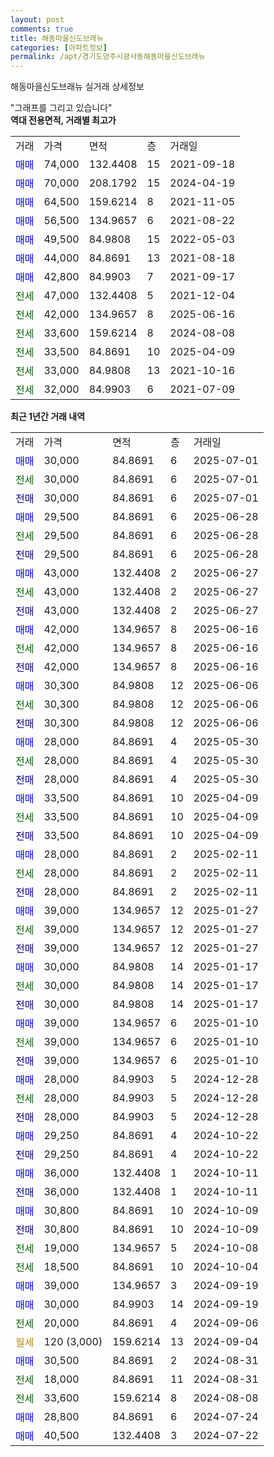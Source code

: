 ```yaml
---
layout: post
comments: true
title: 해동마을신도브래뉴
categories: [아파트정보]
permalink: /apt/경기도양주시광사동해동마을신도브래뉴
---
```


해동마을신도브래뉴 실거래 상세정보

<script type="text/javascript">
  google.charts.load('current', {'packages':['line', 'corechart']});
  google.charts.setOnLoadCallback(drawChart);

  function drawChart() {
    var data = new google.visualization.DataTable();
    data.addColumn('date', '거래일');
    data.addColumn('number', "매매");
    data.addColumn('number', "전세");
    data.addColumn('number', "전매");

    data.addRows([[new Date(Date.parse("2025-07-01")), 30000, null, null], [new Date(Date.parse("2025-07-01")), null, 30000, null], [new Date(Date.parse("2025-07-01")), null, null, 30000], [new Date(Date.parse("2025-06-28")), 29500, null, null], [new Date(Date.parse("2025-06-28")), null, 29500, null], [new Date(Date.parse("2025-06-28")), null, null, 29500], [new Date(Date.parse("2025-06-27")), 43000, null, null], [new Date(Date.parse("2025-06-27")), null, 43000, null], [new Date(Date.parse("2025-06-27")), null, null, 43000], [new Date(Date.parse("2025-06-16")), 42000, null, null], [new Date(Date.parse("2025-06-16")), null, 42000, null], [new Date(Date.parse("2025-06-16")), null, null, 42000], [new Date(Date.parse("2025-06-06")), 30300, null, null], [new Date(Date.parse("2025-06-06")), null, 30300, null], [new Date(Date.parse("2025-06-06")), null, null, 30300], [new Date(Date.parse("2025-05-30")), 28000, null, null], [new Date(Date.parse("2025-05-30")), null, 28000, null], [new Date(Date.parse("2025-05-30")), null, null, 28000], [new Date(Date.parse("2025-04-09")), 33500, null, null], [new Date(Date.parse("2025-04-09")), null, 33500, null], [new Date(Date.parse("2025-04-09")), null, null, 33500], [new Date(Date.parse("2025-02-11")), 28000, null, null], [new Date(Date.parse("2025-02-11")), null, 28000, null], [new Date(Date.parse("2025-02-11")), null, null, 28000], [new Date(Date.parse("2025-01-27")), 39000, null, null], [new Date(Date.parse("2025-01-27")), null, 39000, null], [new Date(Date.parse("2025-01-27")), null, null, 39000], [new Date(Date.parse("2025-01-17")), 30000, null, null], [new Date(Date.parse("2025-01-17")), null, 30000, null], [new Date(Date.parse("2025-01-17")), null, null, 30000], [new Date(Date.parse("2025-01-10")), 39000, null, null], [new Date(Date.parse("2025-01-10")), null, 39000, null], [new Date(Date.parse("2025-01-10")), null, null, 39000], [new Date(Date.parse("2024-12-28")), 28000, null, null], [new Date(Date.parse("2024-12-28")), null, 28000, null], [new Date(Date.parse("2024-12-28")), null, null, 28000], [new Date(Date.parse("2024-10-22")), 29250, null, null], [new Date(Date.parse("2024-10-22")), null, null, 29250], [new Date(Date.parse("2024-10-11")), 36000, null, null], [new Date(Date.parse("2024-10-11")), null, null, 36000], [new Date(Date.parse("2024-10-09")), 30800, null, null], [new Date(Date.parse("2024-10-09")), null, null, 30800], [new Date(Date.parse("2024-10-08")), null, 19000, null], [new Date(Date.parse("2024-10-04")), null, 18500, null], [new Date(Date.parse("2024-09-19")), 39000, null, null], [new Date(Date.parse("2024-09-19")), 30000, null, null], [new Date(Date.parse("2024-09-06")), null, 20000, null], [new Date(Date.parse("2024-09-04")), null, null, null], [new Date(Date.parse("2024-08-31")), 30500, null, null], [new Date(Date.parse("2024-08-31")), null, 18000, null], [new Date(Date.parse("2024-08-08")), null, 33600, null], [new Date(Date.parse("2024-07-24")), 28800, null, null], [new Date(Date.parse("2024-07-22")), 40500, null, null]]);

    var options = {
      hAxis: {
        format: 'yyyy/MM/dd'
      },    
      lineWidth: 0,
      pointsVisible: true,    
      title: '최근 1년간 유형별 실거래가 분포',
      legend: { position: 'bottom' }
    };

    var formatter = new google.visualization.NumberFormat({pattern:'###,###'} );
    formatter.format(data, 1);
    formatter.format(data, 2);
    
    setTimeout(function() {
        var chart = new google.visualization.LineChart(document.getElementById('columnchart_material'));
        chart.draw(data, (options));
        document.getElementById('loading').style.display = 'none';
    }, 200);
  }
</script>


<div id="loading" style="z-index:20; display: block; margin-left: 0px">"그래프를 그리고 있습니다"</div>
<div id="columnchart_material" style="width: 95%; margin-left: 0px; display: block"></div>
<!-- contents start -->
<b>역대 전용면적, 거래별 최고가</b>
<table class="sortable">
    <tr>
      <td>거래</td>
      <td>가격</td>
      <td>면적</td>
      <td>층</td>
      <td>거래일</td>
    </tr>
        <tr>
          <td><a style="color: blue">매매</a></td>
          <td>74,000</td>
          <td>132.4408</td>
          <td>15</td>
          <td>2021-09-18</td>
        </tr>            <tr>
          <td><a style="color: blue">매매</a></td>
          <td>70,000</td>
          <td>208.1792</td>
          <td>15</td>
          <td>2024-04-19</td>
        </tr>            <tr>
          <td><a style="color: blue">매매</a></td>
          <td>64,500</td>
          <td>159.6214</td>
          <td>8</td>
          <td>2021-11-05</td>
        </tr>            <tr>
          <td><a style="color: blue">매매</a></td>
          <td>56,500</td>
          <td>134.9657</td>
          <td>6</td>
          <td>2021-08-22</td>
        </tr>            <tr>
          <td><a style="color: blue">매매</a></td>
          <td>49,500</td>
          <td>84.9808</td>
          <td>15</td>
          <td>2022-05-03</td>
        </tr>            <tr>
          <td><a style="color: blue">매매</a></td>
          <td>44,000</td>
          <td>84.8691</td>
          <td>13</td>
          <td>2021-08-18</td>
        </tr>            <tr>
          <td><a style="color: blue">매매</a></td>
          <td>42,800</td>
          <td>84.9903</td>
          <td>7</td>
          <td>2021-09-17</td>
        </tr>        
        <tr>
              <td><a style="color: darkgreen">전세</a></td>
              <td>47,000</td>
              <td>132.4408</td>
              <td>5</td>
              <td>2021-12-04</td>
            </tr>            <tr>
              <td><a style="color: darkgreen">전세</a></td>
              <td>42,000</td>
              <td>134.9657</td>
              <td>8</td>
              <td>2025-06-16</td>
            </tr>            <tr>
              <td><a style="color: darkgreen">전세</a></td>
              <td>33,600</td>
              <td>159.6214</td>
              <td>8</td>
              <td>2024-08-08</td>
            </tr>            <tr>
              <td><a style="color: darkgreen">전세</a></td>
              <td>33,500</td>
              <td>84.8691</td>
              <td>10</td>
              <td>2025-04-09</td>
            </tr>            <tr>
              <td><a style="color: darkgreen">전세</a></td>
              <td>33,000</td>
              <td>84.9808</td>
              <td>13</td>
              <td>2021-10-16</td>
            </tr>            <tr>
              <td><a style="color: darkgreen">전세</a></td>
              <td>32,000</td>
              <td>84.9903</td>
              <td>6</td>
              <td>2021-07-09</td>
            </tr>        
    
</table>

<b>최근 1년간 거래 내역</b>

<table class="sortable">
    <tr>
      <td>거래</td>
      <td>가격</td>
      <td>면적</td>
      <td>층</td>
      <td>거래일</td>
    </tr>
    <tr>
      <td><a style="color: blue">매매</a></td>
      <td>30,000</td>
      <td>84.8691</td>
      <td>6</td>
      <td>2025-07-01</td>
    </tr>          <tr>
      <td><a style="color: darkgreen">전세</a></td>
      <td>30,000</td>
      <td>84.8691</td>
      <td>6</td>
      <td>2025-07-01</td>
    </tr>          <tr>
      <td><a style="color: darkblue">전매</a></td>
      <td>30,000</td>
      <td>84.8691</td>
      <td>6</td>
      <td>2025-07-01</td>
    </tr>          <tr>
      <td><a style="color: blue">매매</a></td>
      <td>29,500</td>
      <td>84.8691</td>
      <td>6</td>
      <td>2025-06-28</td>
    </tr>          <tr>
      <td><a style="color: darkgreen">전세</a></td>
      <td>29,500</td>
      <td>84.8691</td>
      <td>6</td>
      <td>2025-06-28</td>
    </tr>          <tr>
      <td><a style="color: darkblue">전매</a></td>
      <td>29,500</td>
      <td>84.8691</td>
      <td>6</td>
      <td>2025-06-28</td>
    </tr>          <tr>
      <td><a style="color: blue">매매</a></td>
      <td>43,000</td>
      <td>132.4408</td>
      <td>2</td>
      <td>2025-06-27</td>
    </tr>          <tr>
      <td><a style="color: darkgreen">전세</a></td>
      <td>43,000</td>
      <td>132.4408</td>
      <td>2</td>
      <td>2025-06-27</td>
    </tr>          <tr>
      <td><a style="color: darkblue">전매</a></td>
      <td>43,000</td>
      <td>132.4408</td>
      <td>2</td>
      <td>2025-06-27</td>
    </tr>          <tr>
      <td><a style="color: blue">매매</a></td>
      <td>42,000</td>
      <td>134.9657</td>
      <td>8</td>
      <td>2025-06-16</td>
    </tr>          <tr>
      <td><a style="color: darkgreen">전세</a></td>
      <td>42,000</td>
      <td>134.9657</td>
      <td>8</td>
      <td>2025-06-16</td>
    </tr>          <tr>
      <td><a style="color: darkblue">전매</a></td>
      <td>42,000</td>
      <td>134.9657</td>
      <td>8</td>
      <td>2025-06-16</td>
    </tr>          <tr>
      <td><a style="color: blue">매매</a></td>
      <td>30,300</td>
      <td>84.9808</td>
      <td>12</td>
      <td>2025-06-06</td>
    </tr>          <tr>
      <td><a style="color: darkgreen">전세</a></td>
      <td>30,300</td>
      <td>84.9808</td>
      <td>12</td>
      <td>2025-06-06</td>
    </tr>          <tr>
      <td><a style="color: darkblue">전매</a></td>
      <td>30,300</td>
      <td>84.9808</td>
      <td>12</td>
      <td>2025-06-06</td>
    </tr>          <tr>
      <td><a style="color: blue">매매</a></td>
      <td>28,000</td>
      <td>84.8691</td>
      <td>4</td>
      <td>2025-05-30</td>
    </tr>          <tr>
      <td><a style="color: darkgreen">전세</a></td>
      <td>28,000</td>
      <td>84.8691</td>
      <td>4</td>
      <td>2025-05-30</td>
    </tr>          <tr>
      <td><a style="color: darkblue">전매</a></td>
      <td>28,000</td>
      <td>84.8691</td>
      <td>4</td>
      <td>2025-05-30</td>
    </tr>          <tr>
      <td><a style="color: blue">매매</a></td>
      <td>33,500</td>
      <td>84.8691</td>
      <td>10</td>
      <td>2025-04-09</td>
    </tr>          <tr>
      <td><a style="color: darkgreen">전세</a></td>
      <td>33,500</td>
      <td>84.8691</td>
      <td>10</td>
      <td>2025-04-09</td>
    </tr>          <tr>
      <td><a style="color: darkblue">전매</a></td>
      <td>33,500</td>
      <td>84.8691</td>
      <td>10</td>
      <td>2025-04-09</td>
    </tr>          <tr>
      <td><a style="color: blue">매매</a></td>
      <td>28,000</td>
      <td>84.8691</td>
      <td>2</td>
      <td>2025-02-11</td>
    </tr>          <tr>
      <td><a style="color: darkgreen">전세</a></td>
      <td>28,000</td>
      <td>84.8691</td>
      <td>2</td>
      <td>2025-02-11</td>
    </tr>          <tr>
      <td><a style="color: darkblue">전매</a></td>
      <td>28,000</td>
      <td>84.8691</td>
      <td>2</td>
      <td>2025-02-11</td>
    </tr>          <tr>
      <td><a style="color: blue">매매</a></td>
      <td>39,000</td>
      <td>134.9657</td>
      <td>12</td>
      <td>2025-01-27</td>
    </tr>          <tr>
      <td><a style="color: darkgreen">전세</a></td>
      <td>39,000</td>
      <td>134.9657</td>
      <td>12</td>
      <td>2025-01-27</td>
    </tr>          <tr>
      <td><a style="color: darkblue">전매</a></td>
      <td>39,000</td>
      <td>134.9657</td>
      <td>12</td>
      <td>2025-01-27</td>
    </tr>          <tr>
      <td><a style="color: blue">매매</a></td>
      <td>30,000</td>
      <td>84.9808</td>
      <td>14</td>
      <td>2025-01-17</td>
    </tr>          <tr>
      <td><a style="color: darkgreen">전세</a></td>
      <td>30,000</td>
      <td>84.9808</td>
      <td>14</td>
      <td>2025-01-17</td>
    </tr>          <tr>
      <td><a style="color: darkblue">전매</a></td>
      <td>30,000</td>
      <td>84.9808</td>
      <td>14</td>
      <td>2025-01-17</td>
    </tr>          <tr>
      <td><a style="color: blue">매매</a></td>
      <td>39,000</td>
      <td>134.9657</td>
      <td>6</td>
      <td>2025-01-10</td>
    </tr>          <tr>
      <td><a style="color: darkgreen">전세</a></td>
      <td>39,000</td>
      <td>134.9657</td>
      <td>6</td>
      <td>2025-01-10</td>
    </tr>          <tr>
      <td><a style="color: darkblue">전매</a></td>
      <td>39,000</td>
      <td>134.9657</td>
      <td>6</td>
      <td>2025-01-10</td>
    </tr>          <tr>
      <td><a style="color: blue">매매</a></td>
      <td>28,000</td>
      <td>84.9903</td>
      <td>5</td>
      <td>2024-12-28</td>
    </tr>          <tr>
      <td><a style="color: darkgreen">전세</a></td>
      <td>28,000</td>
      <td>84.9903</td>
      <td>5</td>
      <td>2024-12-28</td>
    </tr>          <tr>
      <td><a style="color: darkblue">전매</a></td>
      <td>28,000</td>
      <td>84.9903</td>
      <td>5</td>
      <td>2024-12-28</td>
    </tr>          <tr>
      <td><a style="color: blue">매매</a></td>
      <td>29,250</td>
      <td>84.8691</td>
      <td>4</td>
      <td>2024-10-22</td>
    </tr>          <tr>
      <td><a style="color: darkblue">전매</a></td>
      <td>29,250</td>
      <td>84.8691</td>
      <td>4</td>
      <td>2024-10-22</td>
    </tr>          <tr>
      <td><a style="color: blue">매매</a></td>
      <td>36,000</td>
      <td>132.4408</td>
      <td>1</td>
      <td>2024-10-11</td>
    </tr>          <tr>
      <td><a style="color: darkblue">전매</a></td>
      <td>36,000</td>
      <td>132.4408</td>
      <td>1</td>
      <td>2024-10-11</td>
    </tr>          <tr>
      <td><a style="color: blue">매매</a></td>
      <td>30,800</td>
      <td>84.8691</td>
      <td>10</td>
      <td>2024-10-09</td>
    </tr>          <tr>
      <td><a style="color: darkblue">전매</a></td>
      <td>30,800</td>
      <td>84.8691</td>
      <td>10</td>
      <td>2024-10-09</td>
    </tr>          <tr>
      <td><a style="color: darkgreen">전세</a></td>
      <td>19,000</td>
      <td>134.9657</td>
      <td>5</td>
      <td>2024-10-08</td>
    </tr>          <tr>
      <td><a style="color: darkgreen">전세</a></td>
      <td>18,500</td>
      <td>84.8691</td>
      <td>10</td>
      <td>2024-10-04</td>
    </tr>          <tr>
      <td><a style="color: blue">매매</a></td>
      <td>39,000</td>
      <td>134.9657</td>
      <td>3</td>
      <td>2024-09-19</td>
    </tr>          <tr>
      <td><a style="color: blue">매매</a></td>
      <td>30,000</td>
      <td>84.9903</td>
      <td>14</td>
      <td>2024-09-19</td>
    </tr>          <tr>
      <td><a style="color: darkgreen">전세</a></td>
      <td>20,000</td>
      <td>84.8691</td>
      <td>4</td>
      <td>2024-09-06</td>
    </tr>          <tr>
      <td><a style="color: darkgoldenrod">월세</a></td>
      <td>120 (3,000)</td>
      <td>159.6214</td>
      <td>13</td>
      <td>2024-09-04</td>
    </tr>          <tr>
      <td><a style="color: blue">매매</a></td>
      <td>30,500</td>
      <td>84.8691</td>
      <td>2</td>
      <td>2024-08-31</td>
    </tr>          <tr>
      <td><a style="color: darkgreen">전세</a></td>
      <td>18,000</td>
      <td>84.8691</td>
      <td>11</td>
      <td>2024-08-31</td>
    </tr>          <tr>
      <td><a style="color: darkgreen">전세</a></td>
      <td>33,600</td>
      <td>159.6214</td>
      <td>8</td>
      <td>2024-08-08</td>
    </tr>          <tr>
      <td><a style="color: blue">매매</a></td>
      <td>28,800</td>
      <td>84.8691</td>
      <td>6</td>
      <td>2024-07-24</td>
    </tr>          <tr>
      <td><a style="color: blue">매매</a></td>
      <td>40,500</td>
      <td>132.4408</td>
      <td>3</td>
      <td>2024-07-22</td>
    </tr>      </table>
<!-- contents end -->    

